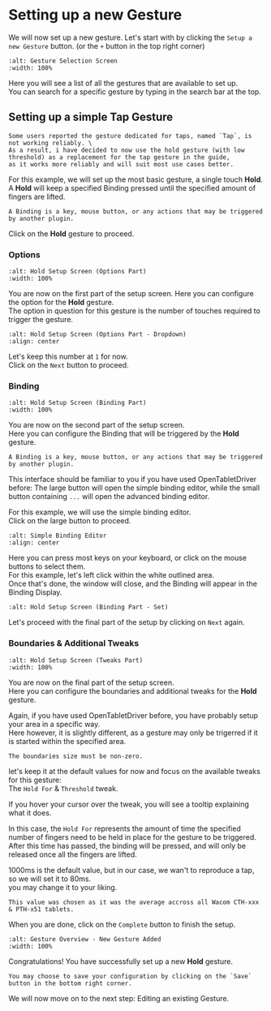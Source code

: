 # Setting up a new Gesture

We will now set up a new gesture. Let's start with by clicking the `Setup a new Gesture` button.
(or the `+` button in the top right corner)

```{figure} img/gesture_selection_screen.png
:alt: Gesture Selection Screen
:width: 100%
```

Here you will see a list of all the gestures that are available to set up. \
You can search for a specific gesture by typing in the search bar at the top.

## Setting up a simple Tap Gesture

```{warning}
Some users reported the gesture dedicated for taps, named `Tap`, is not working reliably. \
As a result, i have decided to now use the hold gesture (with low threshold) as a replacement for the tap gesture in the guide,
as it works more reliably and will suit most use cases better.
```

For this example, we will set up the most basic gesture, a single touch **Hold**. \
A **Hold** will keep a specified Binding pressed until the specified amount of fingers are lifted.

```{note}
A Binding is a key, mouse button, or any actions that may be triggered by another plugin.
```

Click on the **Hold** gesture to proceed.

### Options

```{figure} img/hold_setup_screen_options.png
:alt: Hold Setup Screen (Options Part)
:width: 100%
```

You are now on the first part of the setup screen. Here you can configure the option for the **Hold** gesture. \
The option in question for this gesture is the number of touches required to trigger the gesture.

```{figure} img/hold_setup_screen_options_dropdown.png
:alt: Hold Setup Screen (Options Part - Dropdown)
:align: center
```

Let's keep this number at `1` for now. \
Click on the `Next` button to proceed.

### Binding

```{figure} img/hold_setup_screen_binding.png
:alt: Hold Setup Screen (Binding Part)
:width: 100%
```

You are now on the second part of the setup screen. \
Here you can configure the Binding that will be triggered by the **Hold** gesture.

```{note}
A Binding is a key, mouse button, or any actions that may be triggered by another plugin.
```

This interface should be familiar to you if you have used OpenTabletDriver before:
The large button will open the simple binding editor, 
while the small button containing `...` will open the advanced binding editor.

For this example, we will use the simple binding editor. \
Click on the large button to proceed.

```{figure} img/binding_editor_simple.png
:alt: Simple Binding Editor
:align: center
```

Here you can press most keys on your keyboard, or click on the mouse buttons to select them. \
For this example, let's left click within the white outlined area. \
Once that's done, the window will close, and the Binding will appear in the Binding Display.

```{figure} img/hold_setup_screen_binding_set.png
:alt: Hold Setup Screen (Binding Part - Set)
```

Let's proceed with the final part of the setup by clicking on `Next` again.

### Boundaries & Additional Tweaks

```{figure} img/hold_setup_screen_tweaks.png
:alt: Hold Setup Screen (Tweaks Part)
:width: 100%
```

You are now on the final part of the setup screen. \
Here you can configure the boundaries and additional tweaks for the **Hold** gesture.

Again, if you have used OpenTabletDriver before, you have probably setup your area in a specific way. \
Here however, it is slightly different, as a gesture may only be trigerred if it is started within the specified area.

```{warning}
The boundaries size must be non-zero.
```

let's keep it at the default values for now and focus on the available tweaks for this gesture: \
The `Hold For` & `Threshold` tweak.

If you hover your cursor over the tweak, you will see a tooltip explaining what it does.

In this case, the `Hold For` represents the amount of time the specified number of fingers need to be held in place for the gesture to be triggered.
After this time has passed, the binding will be pressed, and will only be released once all the fingers are lifted.

1000ms is the default value, but in our case, we wan't to reproduce a tap, so we will set it to 80ms. \
you may change it to your liking.

```{note}
This value was chosen as it was the average accross all Wacom CTH-xxx & PTH-x51 tablets.
```

When you are done, click on the `Complete` button to finish the setup.

```{figure} img/hold_gesture_overview_new.png
:alt: Gesture Overview - New Gesture Added
:width: 100%
```

Congratulations! You have successfully set up a new **Hold** gesture.

```{tip}
You may choose to save your configuration by clicking on the `Save` button in the bottom right corner.
```

We will now move on to the next step: Editing an existing Gesture.